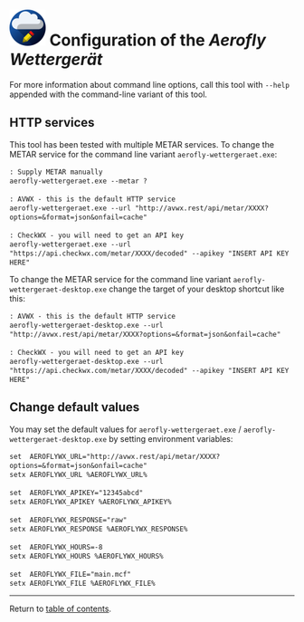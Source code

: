 ![](./favicon-64x64.png) Configuration of the <i>Aerofly Wettergerät</i>
=======================================================================

For more information about command line options, call this tool with `--help` appended with the command-line variant of this tool.

HTTP services
-------------

This tool has been tested with multiple METAR services. To change the METAR service for the command line variant `aerofly-wettergeraet.exe`:

```batch
: Supply METAR manually
aerofly-wettergeraet.exe --metar ?

: AVWX - this is the default HTTP service
aerofly-wettergeraet.exe --url "http://avwx.rest/api/metar/XXXX?options=&format=json&onfail=cache"

: CheckWX - you will need to get an API key
aerofly-wettergeraet.exe --url "https://api.checkwx.com/metar/XXXX/decoded" --apikey "INSERT API KEY HERE"
```

To change the METAR service for the command line variant `aerofly-wettergeraet-desktop.exe` change the target of your desktop shortcut like this:

```batch
: AVWX - this is the default HTTP service
aerofly-wettergeraet-desktop.exe --url "http://avwx.rest/api/metar/XXXX?options=&format=json&onfail=cache"

: CheckWX - you will need to get an API key
aerofly-wettergeraet-desktop.exe --url "https://api.checkwx.com/metar/XXXX/decoded" --apikey "INSERT API KEY HERE"
```

Change default values
---------------------

You may set the default values for `aerofly-wettergeraet.exe` / `aerofly-wettergeraet-desktop.exe` by setting environment variables:

```batch
set  AEROFLYWX_URL="http://avwx.rest/api/metar/XXXX?options=&format=json&onfail=cache"
setx AEROFLYWX_URL %AEROFLYWX_URL%

set  AEROFLYWX_APIKEY="12345abcd"
setx AEROFLYWX_APIKEY %AEROFLYWX_APIKEY%

set  AEROFLYWX_RESPONSE="raw"
setx AEROFLYWX_RESPONSE %AEROFLYWX_RESPONSE%

set  AEROFLYWX_HOURS=-8
setx AEROFLYWX_HOURS %AEROFLYWX_HOURS%

set  AEROFLYWX_FILE="main.mcf"
setx AEROFLYWX_FILE %AEROFLYWX_FILE%
```

---

Return to [table of contents](README.md).
